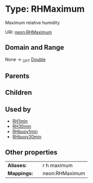 
# Type: RHMaximum


Maximum relative humidity

URI: [neon:RHMaximum](https://data.neonscience.org/RHMaximum)


## Domain and Range

None ->  <sub>OPT</sub> [Double](types/Double.md)

## Parents


## Children


## Used by

 * [RH1min](RH1min.md)
 * [RH30min](RH30min.md)
 * [RHbuoy1min](RHbuoy1min.md)
 * [RHbuoy30min](RHbuoy30min.md)

## Other properties

|  |  |  |
| --- | --- | --- |
| **Aliases:** | | r h maximum |
| **Mappings:** | | neon:RHMaximum |

